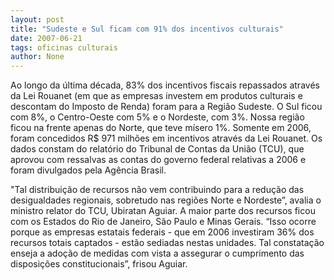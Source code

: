 ```yaml
---
layout: post
title: "Sudeste e Sul ficam com 91% dos incentivos culturais"
date: 2007-06-21
tags: oficinas culturais
author: None
---
```

Ao longo da &uacute;ltima d&eacute;cada, 83% dos incentivos fiscais repassados atrav&eacute;s da Lei Rouanet (em que as empresas investem em produtos culturais e descontam do Imposto de Renda) foram para a Regi&atilde;o Sudeste. O Sul ficou com 8%, o Centro-Oeste com 5% e o Nordeste, com 3%.&nbsp;Nossa regi&atilde;o ficou na frente apenas do Norte,&nbsp;que teve m&iacute;sero 1%. Somente em 2006, foram concedidos&nbsp;R$ 971 milh&otilde;es em incentivos atrav&eacute;s da Lei Rouanet.
Os dados constam do relat&oacute;rio do Tribunal de Contas da Uni&atilde;o (TCU), que aprovou com ressalvas as contas do governo federal relativas a 2006 e foram divulgados pela Ag&ecirc;ncia Brasil.

&quot;Tal distribui&ccedil;&atilde;o de recursos n&atilde;o vem contribuindo para a redu&ccedil;&atilde;o das desigualdades regionais, sobretudo nas regi&otilde;es Norte e Nordeste&rdquo;, avalia o ministro relator do TCU, Ubiratan Aguiar. A maior parte dos recursos ficou com os Estados do Rio de Janeiro, S&atilde;o Paulo e Minas Gerais. &ldquo;Isso ocorre porque as empresas estatais federais - que em 2006 investiram 36% dos recursos totais captados - est&atilde;o sediadas nestas unidades. Tal constata&ccedil;&atilde;o enseja a ado&ccedil;&atilde;o de medidas com vista a assegurar o cumprimento das disposi&ccedil;&otilde;es constitucionais&rdquo;, frisou Aguiar. 